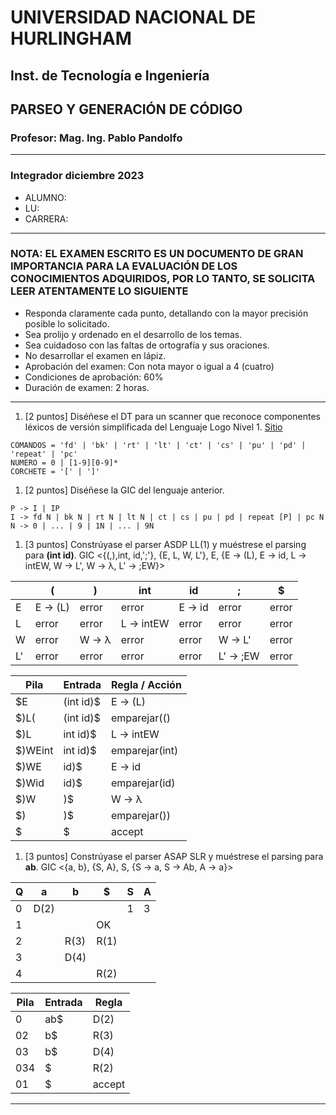 
# UNIVERSIDAD NACIONAL DE HURLINGHAM

## Inst. de Tecnología e Ingeniería

## PARSEO Y GENERACIÓN DE CÓDIGO

### Profesor: Mag. Ing. Pablo Pandolfo

---

### Integrador diciembre 2023

* ALUMNO:  
* LU:
* CARRERA:

---

### NOTA: EL EXAMEN ESCRITO ES UN DOCUMENTO DE GRAN IMPORTANCIA PARA LA EVALUACIÓN DE LOS CONOCIMIENTOS ADQUIRIDOS, POR LO TANTO, SE SOLICITA LEER ATENTAMENTE LO SIGUIENTE

* Responda claramente cada punto, detallando con la mayor precisión posible lo solicitado.
* Sea prolijo y ordenado en el desarrollo de los temas.
* Sea cuidadoso con las faltas de ortografía y sus oraciones.
* No desarrollar el examen en lápiz.
* Aprobación del examen: Con nota mayor o igual a 4 (cuatro)
* Condiciones de aprobación: 60%
* Duración de examen: 2 horas.

---

1. [2 puntos] Diséñese el DT para un scanner que reconoce componentes léxicos de versión simplificada del Lenguaje Logo Nivel 1. [Sitio](https://www.transum.org/Software/Logo/)

```plain
COMANDOS = 'fd' | 'bk' | 'rt' | 'lt' | 'ct' | 'cs' | 'pu' | 'pd' | 'repeat' | 'pc'
NUMERO = 0 | [1-9][0-9]*
CORCHETE = '[' | ']'
```

1. [2 puntos] Diséñese la GIC del lenguaje anterior.

```grammar
P -> I | IP
I -> fd N | bk N | rt N | lt N | ct | cs | pu | pd | repeat [P] | pc N
N -> 0 | ... | 9 | 1N | ... | 9N
```

1. [3 puntos] Constrúyase el parser ASDP LL(1) y muéstrese el parsing para **(int id)**. GIC <{(,),int, id,';'}, {E, L, W, L'}, E, {E -> (L), E -> id, L -> intEW, W -> L', W -> λ, L' -> ;EW}>

|| ( | ) | int | id | ; | $ |
| -- | -- | -- | -- | -- | -- | -- |
| E | E -> (L) | error | error | E -> id | error | error |
| L | error | error | L -> intEW | error | error | error |
| W | error | W -> λ | error | error | W -> L' | error |
| L' | error | error | error | error | L' -> ;EW | error |

| Pila | Entrada | Regla / Acción |
| -- | -- | -- |
| $E | (int id)$ | E -> (L) |
| $)L( | (int id)$ | emparejar(()|
| $)L | int id)$ | L -> intEW |
| $)WEint | int id)$ | emparejar(int) |
| $)WE | id)$ | E -> id |
| $)Wid | id)$ | emparejar(id) |
| $)W | )$ | W -> λ |
| $) | )$ | emparejar()) |
| $ | $ | accept |

1. [3 puntos] Constrúyase el parser ASAP SLR y muéstrese el parsing para **ab**. GIC <{a, b}, {S, A}, S, {S -> a, S -> Ab, A -> a}>

| Q | a | b | $ | S | A |
| -- | -- | -- | -- | -- | -- |
| 0 | D(2) | | | 1 | 3 |
| 1 | | | OK | | |
| 2 | | R(3) | R(1) | | |
| 3 | | D(4) | | | |
| 4 | | | R(2) | | |

| Pila | Entrada | Regla |
| -- | -- | -- |
| 0 | ab$ | D(2) |
| 02 | b$ | R(3) |
| 03 | b$ | D(4) |
| 034 | $ | R(2) |
| 01 | $ | accept |

---
